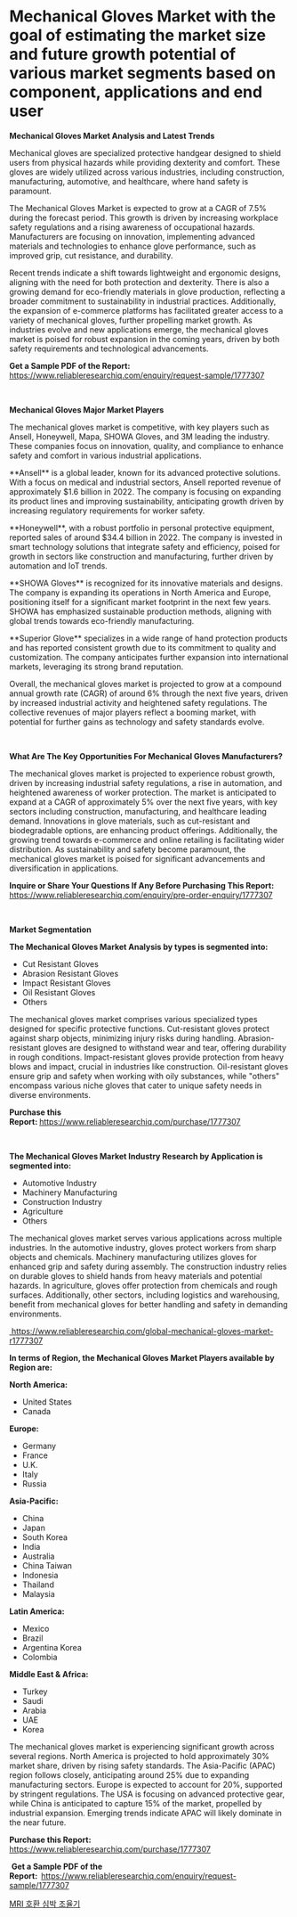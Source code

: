 <p><h1>Mechanical Gloves Market with the goal of estimating the market size and future growth potential of various market segments based on component, applications and end user</h1></p><p><strong>Mechanical Gloves Market Analysis and Latest Trends</strong></p>
<p><p>Mechanical gloves are specialized protective handgear designed to shield users from physical hazards while providing dexterity and comfort. These gloves are widely utilized across various industries, including construction, manufacturing, automotive, and healthcare, where hand safety is paramount. </p><p>The Mechanical Gloves Market is expected to grow at a CAGR of 7.5% during the forecast period. This growth is driven by increasing workplace safety regulations and a rising awareness of occupational hazards. Manufacturers are focusing on innovation, implementing advanced materials and technologies to enhance glove performance, such as improved grip, cut resistance, and durability. </p><p>Recent trends indicate a shift towards lightweight and ergonomic designs, aligning with the need for both protection and dexterity. There is also a growing demand for eco-friendly materials in glove production, reflecting a broader commitment to sustainability in industrial practices. Additionally, the expansion of e-commerce platforms has facilitated greater access to a variety of mechanical gloves, further propelling market growth. As industries evolve and new applications emerge, the mechanical gloves market is poised for robust expansion in the coming years, driven by both safety requirements and technological advancements.</p></p>
<p><strong>Get a Sample PDF of the Report:&nbsp;</strong> <a href="https://www.reliableresearchiq.com/enquiry/request-sample/1777307?utm_campaign=99&utm_medium=2&utm_source=Github&utm_content=ia&utm_term=07022025&utm_id=mechanical-gloves">https://www.reliableresearchiq.com/enquiry/request-sample/1777307</a></p>
<p>&nbsp;</p>
<p><strong>Mechanical Gloves Major Market Players</strong></p>
<p><p>The mechanical gloves market is competitive, with key players such as Ansell, Honeywell, Mapa, SHOWA Gloves, and 3M leading the industry. These companies focus on innovation, quality, and compliance to enhance safety and comfort in various industrial applications.</p><p>**Ansell** is a global leader, known for its advanced protective solutions. With a focus on medical and industrial sectors, Ansell reported revenue of approximately $1.6 billion in 2022. The company is focusing on expanding its product lines and improving sustainability, anticipating growth driven by increasing regulatory requirements for worker safety.</p><p>**Honeywell**, with a robust portfolio in personal protective equipment, reported sales of around $34.4 billion in 2022. The company is invested in smart technology solutions that integrate safety and efficiency, poised for growth in sectors like construction and manufacturing, further driven by automation and IoT trends.</p><p>**SHOWA Gloves** is recognized for its innovative materials and designs. The company is expanding its operations in North America and Europe, positioning itself for a significant market footprint in the next few years. SHOWA has emphasized sustainable production methods, aligning with global trends towards eco-friendly manufacturing.</p><p>**Superior Glove** specializes in a wide range of hand protection products and has reported consistent growth due to its commitment to quality and customization. The company anticipates further expansion into international markets, leveraging its strong brand reputation.</p><p>Overall, the mechanical gloves market is projected to grow at a compound annual growth rate (CAGR) of around 6% through the next five years, driven by increased industrial activity and heightened safety regulations. The collective revenues of major players reflect a booming market, with potential for further gains as technology and safety standards evolve.</p></p>
<p>&nbsp;</p>
<p><strong>What Are The Key Opportunities For Mechanical Gloves Manufacturers?</strong></p>
<p><p>The mechanical gloves market is projected to experience robust growth, driven by increasing industrial safety regulations, a rise in automation, and heightened awareness of worker protection. The market is anticipated to expand at a CAGR of approximately 5% over the next five years, with key sectors including construction, manufacturing, and healthcare leading demand. Innovations in glove materials, such as cut-resistant and biodegradable options, are enhancing product offerings. Additionally, the growing trend towards e-commerce and online retailing is facilitating wider distribution. As sustainability and safety become paramount, the mechanical gloves market is poised for significant advancements and diversification in applications.</p></p>
<p><strong>Inquire or Share Your Questions If Any Before Purchasing This Report:</strong> <a href="https://www.reliableresearchiq.com/enquiry/pre-order-enquiry/1777307?utm_campaign=99&utm_medium=2&utm_source=Github&utm_content=ia&utm_term=07022025&utm_id=mechanical-gloves">https://www.reliableresearchiq.com/enquiry/pre-order-enquiry/1777307</a></p>
<p>&nbsp;</p>
<p><strong>Market Segmentation</strong></p>
<p><strong>The Mechanical Gloves Market Analysis by types is segmented into:</strong></p>
<p><ul><li>Cut Resistant Gloves</li><li>Abrasion Resistant Gloves</li><li>Impact Resistant Gloves</li><li>Oil Resistant Gloves</li><li>Others</li></ul></p>
<p><p>The mechanical gloves market comprises various specialized types designed for specific protective functions. Cut-resistant gloves protect against sharp objects, minimizing injury risks during handling. Abrasion-resistant gloves are designed to withstand wear and tear, offering durability in rough conditions. Impact-resistant gloves provide protection from heavy blows and impact, crucial in industries like construction. Oil-resistant gloves ensure grip and safety when working with oily substances, while "others" encompass various niche gloves that cater to unique safety needs in diverse environments.</p></p>
<p><strong>Purchase this Report:&nbsp;</strong><a href="https://www.reliableresearchiq.com/purchase/1777307?utm_campaign=99&utm_medium=2&utm_source=Github&utm_content=ia&utm_term=07022025&utm_id=mechanical-gloves">https://www.reliableresearchiq.com/purchase/1777307</a></p>
<p>&nbsp;</p>
<p><strong>The Mechanical Gloves Market Industry Research by Application is segmented into:</strong></p>
<p><ul><li>Automotive Industry</li><li>Machinery Manufacturing</li><li>Construction Industry</li><li>Agriculture</li><li>Others</li></ul></p>
<p><p>The mechanical gloves market serves various applications across multiple industries. In the automotive industry, gloves protect workers from sharp objects and chemicals. Machinery manufacturing utilizes gloves for enhanced grip and safety during assembly. The construction industry relies on durable gloves to shield hands from heavy materials and potential hazards. In agriculture, gloves offer protection from chemicals and rough surfaces. Additionally, other sectors, including logistics and warehousing, benefit from mechanical gloves for better handling and safety in demanding environments.</p></p>
<p><a href="https://www.reliableresearchiq.com/global-mechanical-gloves-market-r1777307?utm_campaign=99&utm_medium=2&utm_source=Github&utm_content=ia&utm_term=07022025&utm_id=mechanical-gloves">&nbsp;https://www.reliableresearchiq.com/global-mechanical-gloves-market-r1777307</a></p>
<p><strong>In terms of Region, the Mechanical Gloves Market Players available by Region are:</strong></p>
<p>
    <p> <strong> North America: </strong>
        <ul>
            <li>United States</li>
            <li>Canada</li>
        </ul>
        </p> 
    <p> <strong> Europe: </strong>
        <ul>
            <li>Germany</li>
            <li>France</li>
            <li>U.K.</li>
            <li>Italy</li>
            <li>Russia</li>
        </ul>
        </p> 
    <p> <strong> Asia-Pacific: </strong>
        <ul>
            <li>China</li>
            <li>Japan</li>
            <li>South Korea</li>
            <li>India</li>
            <li>Australia</li>
            <li>China Taiwan</li>
            <li>Indonesia</li>
            <li>Thailand</li>
            <li>Malaysia</li>
        </ul>
        </p> 
    <p> <strong> Latin America: </strong>
        <ul>
            <li>Mexico</li>
            <li>Brazil</li>
            <li>Argentina Korea</li>
            <li>Colombia</li>
        </ul>
        </p> 
    <p> <strong> Middle East & Africa: </strong>
        <ul>
            <li>Turkey</li>
            <li>Saudi</li>
            <li>Arabia</li>
            <li>UAE</li>
            <li>Korea</li>
        </ul>
    </p>
    </p>
<p><p>The mechanical gloves market is experiencing significant growth across several regions. North America is projected to hold approximately 30% market share, driven by rising safety standards. The Asia-Pacific (APAC) region follows closely, anticipating around 25% due to expanding manufacturing sectors. Europe is expected to account for 20%, supported by stringent regulations. The USA is focusing on advanced protective gear, while China is anticipated to capture 15% of the market, propelled by industrial expansion. Emerging trends indicate APAC will likely dominate in the near future.</p></p>
<p><strong>Purchase this Report: </strong><a href="https://www.reliableresearchiq.com/purchase/1777307?utm_campaign=99&utm_medium=2&utm_source=Github&utm_content=ia&utm_term=07022025&utm_id=mechanical-gloves">https://www.reliableresearchiq.com/purchase/1777307</a></p>
<p>&nbsp;<strong>Get a Sample PDF of the Report:&nbsp;&nbsp;</strong><a href="https://www.reliableresearchiq.com/enquiry/request-sample/1777307?utm_campaign=99&utm_medium=2&utm_source=Github&utm_content=ia&utm_term=07022025&utm_id=mechanical-gloves">https://www.reliableresearchiq.com/enquiry/request-sample/1777307</a></p>
<p><strong></strong></p>
<p><p><a href="https://github.com/sougarounis/Market-Research-Report-List-7/blob/main/103773535759.md?utm_campaign=99&utm_medium=2&utm_source=Github&utm_content=ia&utm_term=07022025&utm_id=mechanical-gloves">MRI 호환 심박 조율기</a></p></p>